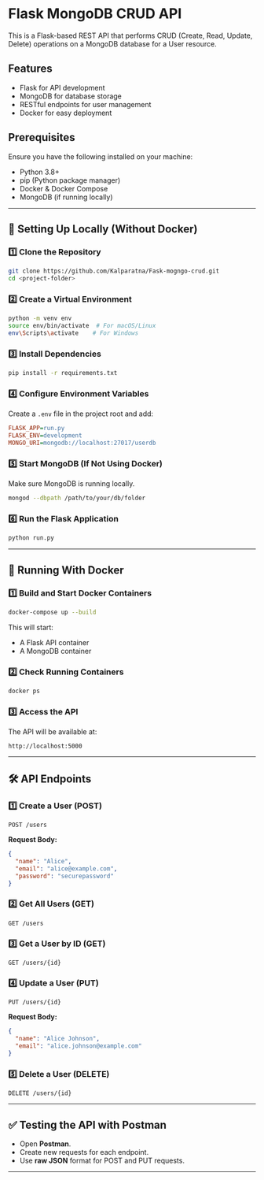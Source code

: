 # Flask MongoDB CRUD API

This is a Flask-based REST API that performs CRUD (Create, Read, Update, Delete) operations on a MongoDB database for a User resource.

## Features
- Flask for API development
- MongoDB for database storage
- RESTful endpoints for user management
- Docker for easy deployment

## Prerequisites
Ensure you have the following installed on your machine:
- Python 3.8+
- pip (Python package manager)
- Docker & Docker Compose
- MongoDB (if running locally)

---

## 🚀 Setting Up Locally (Without Docker)

### **1️⃣ Clone the Repository**
```bash
git clone https://github.com/Kalparatna/Fask-mogngo-crud.git
cd <project-folder>
```

### **2️⃣ Create a Virtual Environment**
```bash
python -m venv env
source env/bin/activate  # For macOS/Linux
env\Scripts\activate    # For Windows
```

### **3️⃣ Install Dependencies**
```bash
pip install -r requirements.txt
```

### **4️⃣ Configure Environment Variables**
Create a `.env` file in the project root and add:
```ini
FLASK_APP=run.py
FLASK_ENV=development
MONGO_URI=mongodb://localhost:27017/userdb
```

### **5️⃣ Start MongoDB (If Not Using Docker)**
Make sure MongoDB is running locally.
```bash
mongod --dbpath /path/to/your/db/folder
```

### **6️⃣ Run the Flask Application**
```bash
python run.py
```

---

## 🚀 Running With Docker

### **1️⃣ Build and Start Docker Containers**
```bash
docker-compose up --build
```
This will start:
- A Flask API container
- A MongoDB container

### **2️⃣ Check Running Containers**
```bash
docker ps
```

### **3️⃣ Access the API**
The API will be available at:
```
http://localhost:5000
```

---

## 🛠️ API Endpoints

### **1️⃣ Create a User (POST)**
```http
POST /users
```
**Request Body:**
```json
{
  "name": "Alice",
  "email": "alice@example.com",
  "password": "securepassword"
}
```

### **2️⃣ Get All Users (GET)**
```http
GET /users
```

### **3️⃣ Get a User by ID (GET)**
```http
GET /users/{id}
```

### **4️⃣ Update a User (PUT)**
```http
PUT /users/{id}
```
**Request Body:**
```json
{
  "name": "Alice Johnson",
  "email": "alice.johnson@example.com"
}
```

### **5️⃣ Delete a User (DELETE)**
```http
DELETE /users/{id}
```

---

## ✅ Testing the API with Postman
- Open **Postman**.
- Create new requests for each endpoint.
- Use **raw JSON** format for POST and PUT requests.

---
